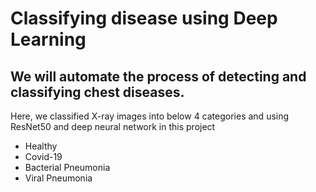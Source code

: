 # Classifying disease using Deep Learning

## We will automate the process of detecting and classifying chest diseases. 

Here, we classified X-ray images into below 4 categories and using ResNet50 and deep neural network in this project
- Healthy
- Covid-19
- Bacterial Pneumonia
- Viral Pneumonia


